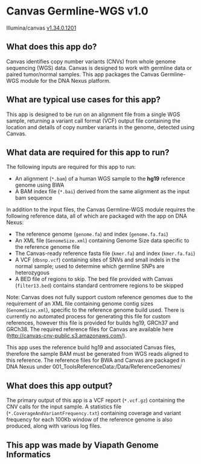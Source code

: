 # Canvas Germline-WGS v1.0
Illumina/canvas [v1.34.0.1201](https://github.com/Illumina/canvas/releases/tag/1.34.0.1201%2Bmaster)

## What does this app do?

Canvas identifies copy number variants (CNVs) from whole genome sequencing (WGS) data. Canvas is designed to work with germline data or paired tumor/normal samples. This app packages the Canvas Germline-WGS module for the DNA Nexus platform.

## What are typical use cases for this app?

This app is designed to be run on an alignment file from a single WGS sample, returning a variant call format (VCF) output file containing the location and details of copy number variants in the genome, detected using Canvas.

## What data are required for this app to run?

The following inputs are required for this app to run:
* An alignment (`*.bam`) of a human WGS sample to the **hg19** reference genome using BWA
* A BAM index file (`*.bai`) derived from the same alignment as the input bam sequence 

In addition to the input files, the Canvas Germline-WGS module requires the following reference data, all of which are packaged with the app on DNA Nexus:
* The reference genome (`genome.fa`) and index (`genome.fa.fai`)
* An XML file (`GenomeSize.xml`) containing Genome Size data specific to the reference genome file
* The Canvas-ready reference fasta file (`kmer.fa`) and index (`kmer.fa.fai`)
* A VCF (`dbsnp.vcf`) containing sites of SNVs and small indels in the normal sample; used to determine which germline SNPs are heterozygous
* A BED file of regions to skip. The bed file provided with Canvas (`filter13.bed`) contains standard centromere regions to be skipped

Note: Canvas does not fully support custom reference genomes due to the requirement of an XML file containing genome contig sizes (`GenomeSize.xml`), specific to the reference genome build used. There is currently no automated process for generating this file for custom references, however this file is provided for builds hg19, GRCh37 and GRCh38. The required reference files for Canvas are available here (http://canvas-cnv-public.s3.amazonaws.com/).

This app uses the reference build hg19 and associated Canvas files, therefore the sample BAM must be generated from WGS reads aligned to this reference. The reference files for BWA and Canvas are packaged in DNA Nexus under 001_ToolsReferenceData:/Data/ReferenceGenomes/

## What does this app output?

The primary output of this app is a VCF report (`*.vcf.gz`) containing the CNV calls for the input sample. A statistics file (`*.CoverageAndVariantFrequency.txt`) containing coverage and variant frequency for each 100Kb window of the reference genome is also produced, along with various log files.

## This app was made by Viapath Genome Informatics
